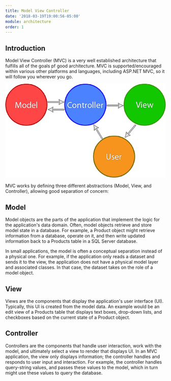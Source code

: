```yaml
---
title: Model View Controller
date: '2018-03-19T19:00:56-05:00'
module: architecture
order: 1
---
```


## Introduction

Model View Controller (MVC) is a very well established architecture that fulfills all of the goals pf good architecture. MVC is supported/encouraged within various other platforms and languages, including ASP.NET MVC, so it will follow you wherever you go.

![MVC](../images/mvc.png "MVC")

MVC works by defining three different abstractions (Model, View, and Controller), allowing good separation of concern:

## Model

Model objects are the parts of the application that implement the logic for the application's data domain. Often, model objects retrieve and store model state in a database. For example, a Product object might retrieve information from a database, operate on it, and then write updated information back to a Products table in a SQL Server database.

In small applications, the model is often a conceptual separation instead of a physical one. For example, if the application only reads a dataset and sends it to the view, the application does not have a physical model layer and associated classes. In that case, the dataset takes on the role of a model object.

## View

Views are the components that display the application's user interface (UI). Typically, this UI is created from the model data. An example would be an edit view of a Products table that displays text boxes, drop-down lists, and checkboxes based on the current state of a Product object.

## Controller

Controllers are the components that handle user interaction, work with the model, and ultimately select a view to render that displays UI. In an MVC application, the view only displays information; the controller handles and responds to user input and interaction. For example, the controller handles query-string values, and passes these values to the model, which in turn might use these values to query the database.

